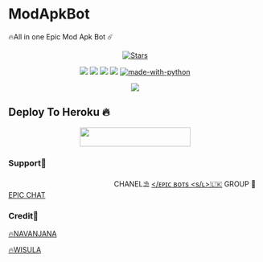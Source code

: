 # ModApkBot
🔥All in one Epic Mod Apk Bot ☄️
<p align="center">
    <a href="https://github.com/EpicBotSl/ModApkBot/stargazers"><img src="https://img.shields.io/github/stars/EpicBotSl/ModApkBot?label=Stars&style=flat-square&logo=github&color=F10070" alt="Stars" /></a>
</p>
<p align="center">
    <a href="https://github.com/EpicBotSl/ModApkBot"> <img src="https://img.shields.io/github/repo-size/EpicBotSl/ModApkBot?color=orange&logo=github&logoColor=green&style=for-the-badge" /></a>
    <a href="https://github.com/EpicBotSl/ModApkBot/commits/prince"> <img src="https://img.shields.io/github/last-commit/EpicBotSl/ModApkBot?color=blue&logo=github&logoColor=green&style=for-the-badge" /></a>
    <a href="https://github.com/EpicBotSl/ModApkBot/issues"> <img src="https://img.shields.io/github/issues/EpicBotSl/EpicBotSl?color=blueviolet&logo=github&logoColor=green&style=for-the-badge" /></a>
    <a href="https://github.com/EpicBotSl/ModApkBot/network/members"> <img src="https://img.shields.io/github/forks/EpicBotSl/ModApkBot?color=red&logo=github&logoColor=green&style=for-the-badge" /></a>  
    <a href="https://python.org"><img src="http://forthebadge.com/images/badges/made-with-python.svg" alt="made-with-python"></a>
</p>

<p align="center">
  <img src="https://telegra.ph/file/ab009c52a63c9ed7c9fcb.jpg">
</p>

## Deploy To Heroku 🔥
<p align="center"><a href="https://heroku.com/deploy?template=https://github.com/EpicBotSl/ModApkBot"> <img src="https://img.shields.io/badge/Deploy%20To%20Heroku-rose?style=for-the-badge&logo=heroku" width="220" height="38.45"/></a></p>


### Support🎀
ㅤㅤㅤㅤㅤㅤㅤㅤㅤㅤㅤㅤㅤㅤㅤㅤ 
CHANEL⛱️ [</ᴇᴘɪᴄ ʙᴏᴛs <s/ʟ>🇱🇰](https://t.me/EpicBotsSl)
GROUP 🎋[EPIC CHAT](https://t.me/EpicChats)

### Credit🎀
[🔥NAVANJANA](https://t.me/NA_VA_N_JA_NA1)


[🔥WISULA](https://t.me/wisula4)
